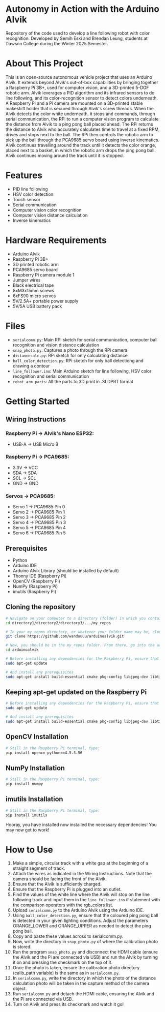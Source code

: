 # Autonomy in Action with the Arduino Alvik
Repository of the code used to develop a line following robot with color recognition. Developed by Semih Eski and Brendan Leung, students at Dawson College during the Winter 2025 Semester.
# About This Project
This is an open-source autonomous vehicle project that uses an Arduino Alvik. It extends beyond Alvik's out-of-box capabilities by bringing together a Raspberry Pi 3B+, used for computer vision, and a 3D-printed 5-DOF robotic arm. Alvik leverages a PID algorithm and its infrared sensors to do line following, and its color-recognition sensor to detect colors underneath. A Raspberry Pi and a Pi camera are mounted on a 3D-printed stable makeshift holder that is secured through Alvik's screw threads. When the Alvik detects the color white underneath, it stops and commands, through serial communication, the RPi to run a computer vision program to calculate the distance from Alvik to a ping pong ball placed ahead. The RPi returns the distance to Alvik who accurately calculates time to travel at a fixed RPM, drives and stops next to the ball. The RPi then controls the robotic arm to pick up the ball through the PCA9685 servo board using inverse kinematics. Alvik continues travelling around the track until it detects the color orange, placed next to a basket, in which the robotic arm drops the ping pong ball. Alvik continues moving around the track until it is stopped.
# Features
* PID line following
* HSV color detection
* Touch sensor
* Serial communication
* Computer vision color recognition
* Computer vision distance calculation
* Inverse kinematics
# Hardware Requirements
* Arduino Alvik
* Raspberry Pi 3B+
* 3D printed robotic arm
* PCA9685 servo board
* Raspberry Pi camera module 1
* Jumper wires
* Black electrical tape
* 8xM3x15mm screws
* 6xFS90 micro servos
* 5V/2.5A+ portable power supply
* 5V/5A USB battery pack
# Files
* `serialcomm.py`: Main RPi sketch for serial communication, computer ball recognition and vision distance calculation
* `snap_photo.py`: Captures a photo through the RPi camera
* `distancecalc.py`: RPi sketch for only calculating distance
* `ball_color_detection.py`: RPi sketch for only ball detectiong and drawing a contour
* `line_follower.ino`: Main Arduino sketch for line following, HSV color recognition and serial communication
* `robot_arm_parts`: All the parts to 3D print in .SLDPRT format
# Getting Started
## Wiring Instructions
### Raspberry Pi → Alvik's Nano ESP32: 
* USB-A → USB Micro B
### Raspberry Pi → PCA9685:
* 3.3V → VCC
* SDA → SDA
* SCL → SCL
* GND → GND
### Servos → PCA9685:
* Servo 1 → PCA9685 Pin 0
* Servo 2 → PCA9685 Pin 1
* Servo 3 → PCA9685 Pin 2
* Servo 4 → PCA9685 Pin 3
* Servo 5 → PCA9685 Pin 4
* Servo 6 → PCA9685 Pin 5
## Prerequisites
* Python
* Arduino IDE
* Arduino Alvik Library (should be installed by default)
* Thonny IDE (Raspberry Pi)
* OpenCV (Raspberry Pi)
* NumPy (Raspberry Pi)
* imutils (Raspberry Pi)
## Cloning the repository
```bash
# Navigate on your computer to a directory (folder) in which you contain your repositories
cd directory1/directory2/directory3/.../my_repos

# In your my_repos directory, or whatever your folder name may be, clone our GitHub repository by doing the following
git clone https://github.com/wandouuu/arduinoalvik.git

# Now, you should be in the my_repos folder. From there, go into the arduinoalvik directory to access the content
cd arduinoalvik

# Before installing any dependencies for the Raspberry Pi, ensure that the apt-get function is fully updated
sudo apt-get update

# And install any prerequisites
sudo apt-get install build-essential cmake pkg-config libjpeg-dev libtiff5-dev libjasper-dev libpng-dev libavcodec-dev libavformat-dev libswscale-dev libv4l-dev libxvidcore-dev libx264-dev libfontconfig1-dev libcairo2-dev libgdk-pixbuf2.0-dev libpango1.0-dev libgtk2.0-dev libgtk-3-dev libatlas-base-dev gfortran libhdf5-dev libhdf5-serial-dev libhdf5-103 python3-pyqt5 python3-dev -y


```
## Keeping apt-get updated on the Raspberry Pi
```bash
# Before installing any dependencies for the Raspberry Pi, ensure that the apt-get function is fully updated by writing the following into Raspberry Pi's terminal
sudo apt-get update

# And install any prerequisites
sudo apt-get install build-essential cmake pkg-config libjpeg-dev libtiff5-dev libjasper-dev libpng-dev libavcodec-dev libavformat-dev libswscale-dev libv4l-dev libxvidcore-dev libx264-dev libfontconfig1-dev libcairo2-dev libgdk-pixbuf2.0-dev libpango1.0-dev libgtk2.0-dev libgtk-3-dev libatlas-base-dev gfortran libhdf5-dev libhdf5-serial-dev libhdf5-103 python3-pyqt5 python3-dev -y
```
## OpenCV Installation
```bash
# Still in the Raspberry Pi terminal, type:
pip install opencv-python==4.5.3.56
```

## NumPy Installation
```bash
# Still in the Raspberry Pi terminal, type:
pip install numpy
```

## imutils Installation
```bash
# Still in the Raspberry Pi terminal, type:
pip install imutils
```
Hooray, you have installed now installed the necessary dependencies! You may now get to work!

# How to Use
1. Make a simple, circular track with a white gap at the beginning of a straight segment of track.
2. Attach the wires as indicated in the Wiring Instructions. Note that the camera should be facing the front of the Alvik.
3. Ensure that the Alvik is sufficiently charged.
4. Ensure that the Raspberry Pi is plugged into an outlet.
5. Find the values of the white line where the Alvik will stop on the line following track and input them in the `line_follower.ino` if statement with the comparison operators with the rgb_colors list.
6. Upload `serialcomm.py` to the Arduino Alvik using the Arduino IDE.
7. Using `ball_color_detection.py`, ensure that the coloured ping pong ball is detected in your given lighting conditions. Adjust the parameters ORANGE_LOWER and ORANGE_UPPER as needed to detect the ping pong ball.
8. Copy and paste these values across to serialcomm.py.
9. Now, write the directory in `snap_photo.py` of where the calibration photo is stored. 
10. Run the program `snap_photo.py` and disconnect the HDMI cable (ensure the Alvik and the Pi are connected via USB) and run the Alvik by turning it on and pressing the checkmark on the top of it.
11. Once the photo is taken, ensure the calibration photo directory (calib_path variable) is the same as in `serialcomm.py`. 
12. In `serialcomm.py`, write the directory in which the photo of the distance calculation photo will be taken in the capture method of the camera object.
13. Run `serialcomm.py` and detach the HDMI cable, ensuring the Alvik and the Pi are connected via USB.
14. Turn on Alvik and press its checkmark and watch it go!

